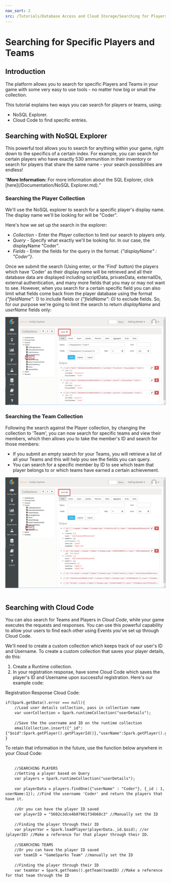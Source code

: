 ```yaml
---
nav_sort: 2
src: /Tutorials/Database Access and Cloud Storage/Searching for Players and Teams.md
---
```


# Searching for Specific Players and Teams

## Introduction

The platform allows you to search for specific Players and Teams in your game with some very easy to use tools - no matter how big or small the collection.

This tutorial explains two ways you can search for players or teams, using:
* NoSQL Explorer.
* Cloud Code to find specific entries.  

## Searching with NoSQL Explorer

This powerful tool allows you to search for anything within your game, right down to the specifics of a certain index. For example, you can search for certain players who have exactly 530 ammunition in their inventory or search for players that share the same name - your search possibilities are endless!

<q>**More Information:** For more information about the SQL Explorer, click [here](/Documentation/NoSQL Explorer.md).</q>

### Searching the Player Collection

We'll use the NoSQL explorer to search for a specific player's display name. The display name we'll be looking for will be "Coder".

Here's how we set up the search in the explorer:
* *Collection* - Enter the *Player* collection to limit our search to players only.
* *Query* - Specify what exactly we'll be looking for. In our case, the displayName "Coder".
* *Fields* - Enter the fields for the query in the format: *{"displayName" : "Coder"}*.

Once we submit the search (Using enter, or the 'Find' button) the players which have 'Coder' as their display name will be retrieved and all their database data are displayed including scriptData, privateData, externalIDs, external authentication, and many more fields that you may or may not want to see. However, when you search for a certain specific field you can also limit what fields come back from the player database using the format *{"fieldName": 1}* to include fields or *{"fieldName": 0}* to exclude fields. So, for our purpose we're going to limit the search to return *displayName* and *userName* fields only:

![](img/TeamsPlayersSearch/5.png)

### Searching the Team Collection

Following the search against the Player collection, by changing the collection to 'Team', you can now search for specific teams and view their members, which then allows you to take the member's ID and search for those members:
* If you submit an empty search for your Teams, you will retrieve a list of all your Teams and this will help you see the fields you can query.
* You can search for a specific member by ID to see which team that player belongs to or which teams have earned a certain achievement.

![](img/TeamsPlayersSearch/6.png)
   

## Searching with Cloud Code

You can also search for Teams and Players in *Cloud Code*, while your game executes the requests and responses. You can use this powerful capability to allow your users to find each other using Events you've set up through Cloud Code.

We'll need to create a custom collection which keeps track of our user's ID and Username. To create a custom collection that saves your player details, do this:

1. Create a Runtime collection.
2. In your registration response, have some Cloud Code which saves the player's ID and Username upon successful registration. Here's our example code:

Registration Response Cloud Code:

```
if(Spark.getData().error === null){
    //Load user details collection, pass in collection name
    var userCollection = Spark.runtimeCollection("userDetails");

    //Save the the username and ID on the runtime collection
    emailCollection.insert({"_id":{"$oid":Spark.getPlayer().getPlayerId()},"userName":Spark.getPlayer().getUserName()});
}
```

To retain that information in the future, use the function below anywhere in your Cloud Code:

```

    //SEARCHING PLAYERS
    //Getting a player based on Query
    var players = Spark.runtimeCollection("userDetails");

    var playerData = players.findOne({"userName" : "Coder"}, {_id : 1, userName:1}); //Find the username 'Coder' and return the players that have it.

    //Or you can have the player ID saved
    var playerID = "5602c3dce4b07961f34b68c3" //Manually set the ID

    //Finding the player through their ID
    var playerVar = Spark.loadPlayer(playerData._id.$oid); //or (playerID) //Make a reference for that player through their ID.

    //SEARCHING TEAMS
    //Or you can have the player ID saved
    var teamID = "GameSparks Team" //manually set the ID

    //Finding the player through their ID
    var teamVar = Spark.getTeams().getTeam(teamID) //Make a reference for that team through the ID

```

